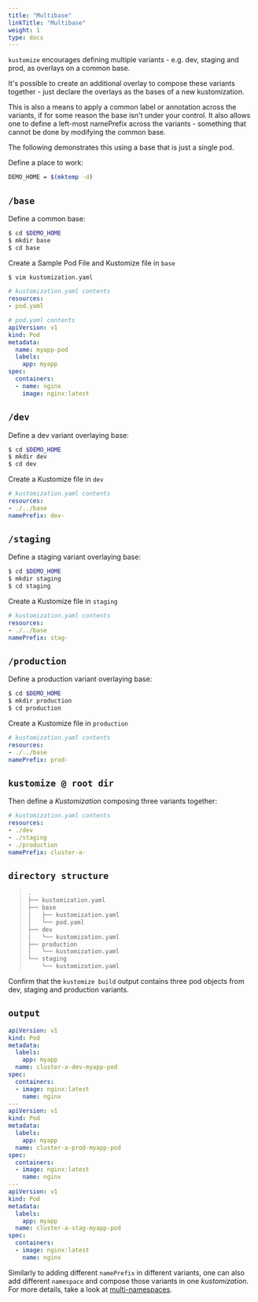 ```yaml
---
title: "Multibase"
linkTitle: "Multibase"
weight: 1
type: docs
---
```


`kustomize` encourages defining multiple variants -
e.g. dev, staging and prod,
as overlays on a common base.

It's possible to create an additional overlay to
compose these variants together - just declare the
overlays as the bases of a new kustomization.

This is also a means to apply a common label or
annotation across the variants, if for some reason
the base isn't under your control. It also allows
one to define a left-most namePrefix across the
variants - something that cannot be
done by modifying the common base.

The following demonstrates this using a base
that is just a single pod.

Define a place to work:

```bash
DEMO_HOME = $(mktemp -d)
```

## `/base`
Define a common base:
```bash
$ cd $DEMO_HOME
$ mkdir base
$ cd base
```

Create a Sample Pod File and Kustomize file in `base`
```bash
$ vim kustomization.yaml
```
```yaml 
# kustomization.yaml contents
resources:
- pod.yaml
```
```yaml
# pod.yaml contents
apiVersion: v1
kind: Pod
metadata:
  name: myapp-pod
  labels:
    app: myapp
spec:
  containers:
  - name: nginx
    image: nginx:latest
```

## `/dev`
Define a dev variant overlaying base:

```bash
$ cd $DEMO_HOME
$ mkdir dev
$ cd dev
```

Create a Kustomize file in `dev`
```yaml
# kustomization.yaml contents
resources:
- ./../base
namePrefix: dev-
```

## `/staging`
Define a staging variant overlaying base:
```bash
$ cd $DEMO_HOME
$ mkdir staging
$ cd staging
```

Create a Kustomize file in `staging`
```yaml
# kustomization.yaml contents
resources:
- ./../base
namePrefix: stag-
```

## `/production`
Define a production variant overlaying base:
```bash
$ cd $DEMO_HOME
$ mkdir production
$ cd production
```
Create a Kustomize file in `production`
```yaml
# kustomization.yaml contents
resources:
- ./../base
namePrefix: prod-
```

## `kustomize @ root dir`
Then define a _Kustomization_ composing three variants together:
```yaml
# kustomization.yaml contents
resources:
- ./dev
- ./staging
- ./production
namePrefix: cluster-a-
```

## `directory structure`
> ```bash
> .
> ├── kustomization.yaml
> ├── base
> │   ├── kustomization.yaml
> │   └── pod.yaml
> ├── dev
> │   └── kustomization.yaml
> ├── production
> │   └── kustomization.yaml
> └── staging
>     └── kustomization.yaml
> ```

Confirm that the `kustomize build` output contains three pod objects from dev, staging and production variants.

## `output`
```yaml
apiVersion: v1
kind: Pod
metadata:
  labels:
    app: myapp
  name: cluster-a-dev-myapp-pod
spec:
  containers:
  - image: nginx:latest
    name: nginx
---
apiVersion: v1
kind: Pod
metadata:
  labels:
    app: myapp
  name: cluster-a-prod-myapp-pod
spec:
  containers:
  - image: nginx:latest
    name: nginx
---
apiVersion: v1
kind: Pod
metadata:
  labels:
    app: myapp
  name: cluster-a-stag-myapp-pod
spec:
  containers:
  - image: nginx:latest
    name: nginx
```

Similarly to adding different `namePrefix` in different variants, one can also add different `namespace` and compose those variants in
one _kustomization_. For more details, take a look at [multi-namespaces](multi-namespace.md).
